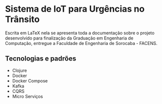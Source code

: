 # Sistema de IoT para Urgências no Trânsito
Escrita em LaTeX nela se apresenta toda a documentação sobre o projeto desenvolvido para finalização da Graduação em Engenharia de Computação, entregue a Faculdade de Engenharia de Sorocaba - FACENS.

## Tecnologias e padrões
- Clojure
- Docker
- Docker Compose
- Kafka
- CQRS
- Micro Serviços


